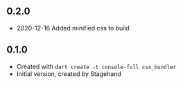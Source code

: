 ## 0.2.0

- 2020-12-16 Added minified css to build

## 0.1.0

- Created with `dart create -t console-full css_bundler`
- Initial version, created by Stagehand
